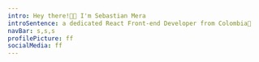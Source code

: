 ```yaml
---
intro: Hey there!👋🏻 I'm Sebastian Mera
introSentence: a dedicated React Front-end Developer from Colombia📍
navBar: s,s,s
profilePicture: ff
socialMedia: ff
---
```

